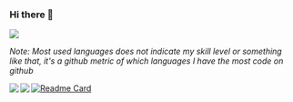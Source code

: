 ### Hi there 👋
![](https://komarev.com/ghpvc/?username=jonathanyeh0723&label=profile+visitors+🌍)

<!--
**jonathanyeh0723/Jonathanyeh0723** is a ✨ _special_ ✨ repository because its `README.md` (this file) appears on your GitHub profile.

Here are some ideas to get you started:

- 🔭 I’m currently working on ...
- 🌱 I’m currently learning ...
- 👯 I’m looking to collaborate on ...
- 🤔 I’m looking for help with ...
- 💬 Ask me about ...
- 📫 How to reach me: ...
- 😄 Pronouns: ...
- ⚡ Fun fact: ...
-->

*Note: Most used languages does not indicate my skill level or something like that, it's a github metric of which languages I have the most code on github*

 <a href="https://github.com/anuraghazra/github-readme-stats">
  <img align="left" src="https://github-readme-stats.vercel.app/api/top-langs/?username=jonathanyeh0723&theme=react&notebook&hide=jupyter%20notebook,HTML" />
</a><a href="https://github.com/anuraghazra/github-readme-stats">
  <img align="left" src="https://github-readme-stats.vercel.app/api?username=jonathanyeh0723&hide=contribs,prs&count_private=true&show_icons=true&theme=react" />
</a>

[![Readme Card](https://github-readme-stats.vercel.app/api/pin/?username=jonathanyeh0723&repo=github-readme-stats)](https://github.com/anuraghazra/github-readme-stats)



